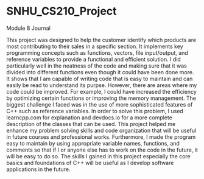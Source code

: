 # SNHU_CS210_Project
Module 8 Journal

 This project was designed to help the customer identify which products are most contributing to their sales in a specific section. It implements key programming concepts such as functions, vectors, file input/output, and reference variables  to provide a functional and efficient solution. I did particularly well in the neatness of the code and making sure that it was divided into different functions even though it could have been done more. It shows that I am capable of writing code that is easy to maintain and can easily be read to understand its purpse. However, there are areas where my code could be improved. For example, I could have increased the efficiency by optimizing certain functions or improving the memory management. The biggest challenge I faced was in the use of more sophisticated features of C++ such as reference variables. In order to  solve this problem, I used learncpp.com for explanation and devdocs.io for a more complete  description of the classes that can be used. This project helped me enhance my problem solving skills and code  organization that will be useful in future courses and professional works. Furthermore, I made the program easy to  maintain by using appropriate variable names, functions, and comments so that if I or anyone else has to  work on the code in the future, it will be easy to do so. The skills I gained  in this project especially the core basics and foundations of C++ will be useful as I develop software applications  in the future.
